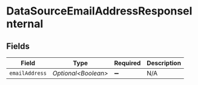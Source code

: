 # DataSourceEmailAddressResponseInternal


## Fields

| Field                | Type                 | Required             | Description          |
| -------------------- | -------------------- | -------------------- | -------------------- |
| `emailAddress`       | *Optional\<Boolean>* | :heavy_minus_sign:   | N/A                  |